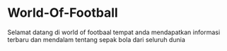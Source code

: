 # World-Of-Football
Selamat datang di world of footbaal tempat anda mendapatkan informasi terbaru dan mendalam tentang sepak bola dari seluruh dunia

